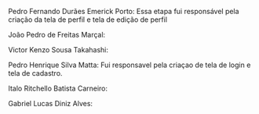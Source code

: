 Pedro Fernando Durães Emerick Porto: Essa etapa fui responsável pela criação da tela de perfil e tela de edição de perfil

João Pedro de Freitas Marçal:

Victor Kenzo Sousa Takahashi:

Pedro Henrique Silva Matta: Fui responsavel pela criaçao de tela de login e tela de cadastro.

Italo Ritchello Batista Carneiro:

Gabriel Lucas Diniz Alves:

